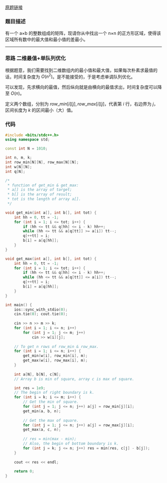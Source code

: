 [原题链接](https://www.acwing.com/problem/content/1093/)

### 题目描述

有一个 a×b 的整数组成的矩阵，现请你从中找出一个 n×n 的正方形区域，使得该区域所有数中的最大值和最小值的差最小。

---

### 思路 二维最值+单队列优化
根据题意，我们需要找到二维数组内的最小值和最大值，如果每次朴素求最值的话，时间复杂度为 $O(n^2)$。是不能接受的，于是考虑单调队列优化。

可以发现，先求横向的最值，然后纵向就是由横向的最值求出，时间复杂度可以降至 $O(n)$。

定义两个数组，分别为 $row\_ min[i][j],row\_ max[i][j]$，代表第 $i$ 行，右边界为 $j$，区间长度为 $k$ 的区间最小（大）值。

### 代码
```cpp
#include <bits/stdc++.h>
using namespace std;

const int N = 1010;

int n, m, k;
int row_min[N][N], row_max[N][N];
int w[N][N];
int q[N];

/*
 * function of get_min & get_max:
 * a[] is the array of target;
 * b[] is the array of result;
 * tot is the length of array a[].
 */

void get_min(int a[], int b[], int tot) {
    int hh = 0, tt = -1;
    for (int i = 1; i <= tot; i++) {
        if (hh <= tt && q[hh] <= i - k) hh++;
        while (hh <= tt && a[q[tt]] >= a[i]) tt--;
        q[++tt] = i;
        b[i] = a[q[hh]];
    }
}

void get_max(int a[], int b[], int tot) {
    int hh = 0, tt = -1;
    for (int i = 1; i <= tot; i++) {
        if (hh <= tt && q[hh] <= i - k) hh++;
        while (hh <= tt && a[q[tt]] <= a[i]) tt--;
        q[++tt] = i;
        b[i] = a[q[hh]];
    }
}

int main() {
    ios::sync_with_stdio(0);
    cin.tie(0); cout.tie(0);
    
    cin >> n >> m >> k;
    for (int i = 1; i <= n; i++)
        for (int j = 1; j <= m; j++)
            cin >> w[i][j];
            
    // To get n rows of row_min & row_max.
    for (int i = 1; i <= n; i++) {
        get_min(w[i], row_min[i], m);
        get_max(w[i], row_max[i], m);
    }
            
    int a[N], b[N], c[N];
    // Array b is min of square, array c is max of square.

    int res = 1e9;
    // The begin of right boundary is k.
    for (int i = k; i <= m; i++) {
        // Get the min of square.
        for (int j = 1; j <= n; j++) a[j] = row_min[j][i];
        get_min(a, b, n);
        
        // Get the max of square.
        for (int j = 1; j <= n; j++) a[j] = row_max[j][i];
        get_max(a, c, n);
        
        // res = min(max - min);
        // Also, the begin of bottom boundary is k.
        for (int j = k; j <= n; j++) res = min(res, c[j] - b[j]);
    }
    
    cout << res << endl;
    
    return 0;
}
```